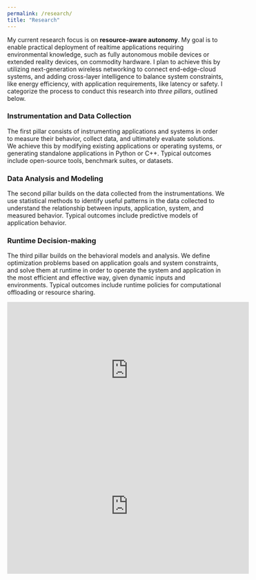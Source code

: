 ```yaml
---
permalink: /research/
title: "Research"
---
```


My current research focus is on **resource-aware autonomy**. My goal is to enable practical deployment of realtime applications requiring environmental knowledge, such as fully autonomous mobile devices or extended reality devices, on commodity hardware. I plan to achieve this by utilizing next-generation wireless networking to connect end-edge-cloud systems, and adding cross-layer intelligence to balance system constraints, like energy efficiency, with application requirements, like latency or safety. I categorize the process to conduct this research into _three pillars_, outlined below.

### Instrumentation and Data Collection ###
The first pillar consists of instrumenting applications and systems in order to measure their behavior, collect data, and ultimately evaluate solutions.
We achieve this by modifying existing applications or operating systems, or generating standalone applications in Python or C++.
Typical outcomes include open-source tools, benchmark suites, or datasets.

### Data Analysis and Modeling ###
The second pillar builds on the data collected from the instrumentations.
We use statistical methods to identify useful patterns in the data collected to understand the relationship between inputs, application, system, and measured behavior.
Typical outcomes include predictive models of application behavior.

### Runtime Decision-making ###
The third pillar builds on the behavioral models and analysis.
We define optimization problems based on application goals and system constraints, and solve them at runtime in order to operate the system and application in the most efficient and effective way, given dynamic inputs and environments.
Typical outcomes include runtime policies for computational offloading or resource sharing.

<iframe width="560" height="315" src="https://www.youtube-nocookie.com/embed/iGdzzA-jpNc" title="YouTube video player" frameborder="0" allow="accelerometer; autoplay; clipboard-write; encrypted-media; gyroscope; picture-in-picture; web-share" allowfullscreen></iframe>

<iframe width="560" height="315" src="https://www.youtube-nocookie.com/embed/iDVT4Gyp8q8" title="Fall 2022 Colloquium Talk - Bryan Donyanavard (09/09/2022)" frameborder="0" allow="accelerometer; autoplay; clipboard-write; encrypted-media; gyroscope; picture-in-picture; web-share" allowfullscreen></iframe>
